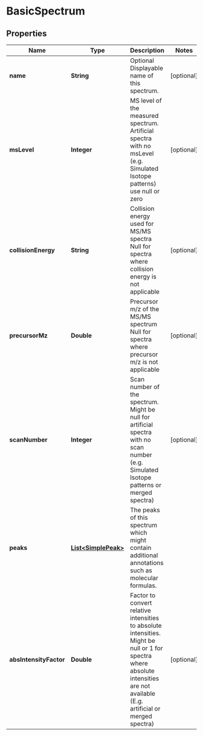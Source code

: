 

# BasicSpectrum



## Properties

| Name | Type | Description | Notes |
|------------ | ------------- | ------------- | -------------|
|**name** | **String** | Optional Displayable name of this spectrum. |  [optional] |
|**msLevel** | **Integer** | MS level of the measured spectrum.  Artificial spectra with no msLevel (e.g. Simulated Isotope patterns) use null or zero |  [optional] |
|**collisionEnergy** | **String** | Collision energy used for MS/MS spectra  Null for spectra where collision energy is not applicable |  [optional] |
|**precursorMz** | **Double** | Precursor m/z of the MS/MS spectrum  Null for spectra where precursor m/z is not applicable |  [optional] |
|**scanNumber** | **Integer** | Scan number of the spectrum.  Might be null for artificial spectra with no scan number (e.g. Simulated Isotope patterns or merged spectra) |  [optional] |
|**peaks** | [**List&lt;SimplePeak&gt;**](SimplePeak.md) | The peaks of this spectrum which might contain additional annotations such as molecular formulas. |  |
|**absIntensityFactor** | **Double** | Factor to convert relative intensities to absolute intensities.  Might be null or 1 for spectra where absolute intensities are not available (E.g. artificial or merged spectra) |  [optional] |



